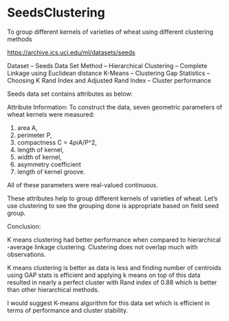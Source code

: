 # SeedsClustering
To group different kernels of  varieties of wheat using different clustering methods

https://archive.ics.uci.edu/ml/datasets/seeds

Dataset – Seeds Data Set
Method – 
Hierarchical Clustering – Complete Linkage using Euclidean distance
K-Means – Clustering
Gap Statistics – Choosing K
Rand Index and Adjusted Rand Index – Cluster performance

Seeds data set contains attributes as below:

Attribute Information:
To construct the data, seven geometric parameters of wheat kernels were measured:
1. area A,
2. perimeter P,
3. compactness C = 4*pi*A/P^2,
4. length of kernel,
5. width of kernel,
6. asymmetry coefficient
7. length of kernel groove.

All of these parameters were real-valued continuous.

These attributes help to group different kernels of varieties of wheat. Let’s use clustering to see the
grouping done is appropriate based on field seed group.


Conclusion:

K means clustering had better performance when compared to hierarchical -average linkage clustering.
Clustering does not overlap much with observations.

K means clustering is better as data is less and finding number of centroids using GAP stats is efficient
and applying k means on top of this data resulted in nearly a perfect cluster with Rand index of 0.88
which is better than other hierarchical methods.

I would suggest K-means algorithm for this data set which is efficient in terms of performance and
cluster stability.
